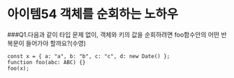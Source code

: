 # 아이템54 객체를 순회하는 노하우

###Q1.다음과 같이 타입 문제 없이, 객체와 키의 값을 순회하려면 foo함수안의 어떤 반복문이 들어가야 할까요?(수영)
```
const x = { a: "a", b: "b", c: "c", d: new Date() };
function foo(abc: ABC) {}
foo(x);
```
